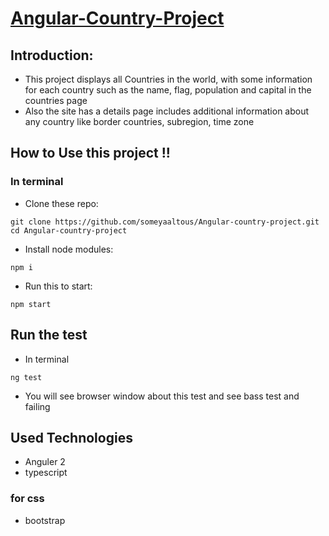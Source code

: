 # [Angular-Country-Project](https://angular-country-app.web.app/countries)

## Introduction:
- This project displays all Countries in the world, with some information for each country such as the name, flag, population and capital in the countries page 
- Also the site has a details page includes additional information about any country like border countries, subregion, time zone


## How to Use this project !!
### In terminal
- Clone these repo:
```
git clone https://github.com/someyaaltous/Angular-country-project.git
cd Angular-country-project
```
- Install node modules:
```
npm i
```
- Run this to start:
```
npm start
```
## Run the test
- In terminal
```
ng test
```
- You will see browser window about this test and see bass test and failing

## Used Technologies
- Anguler 2
- typescript 
### for css
- bootstrap
